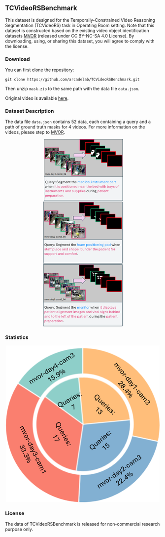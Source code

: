 ## TCVideoRSBenchmark

This dataset is designed for the Temporally-Constrained Video Reasoning Segmentation (TCVideoRS) task in Operating Room setting. Note that this dataset is constructed based on the existing video object identification datasets [MVOR](https://github.com/CAMMA-public/MVOR) (released under CC BY-NC-SA 4.0 License). By downloading, using, or sharing this dataset, you will agree to comply with the license. 

### Download
You can first clone the repository:
```
git clone https://github.com/arcadelab/TCVideoRSBenchmark.git
```
Then unzip ``mask.zip`` to the same path with the data file ``data.json``.

Original video is available [here](https://drive.google.com/drive/folders/1BxSNbxIduUUeXVFbZo_p4Lv4tsWk8gTV?usp=drive_link).

### Dataset Description
The data file ``data.json`` contains 52 data, each containing a query and a path of ground truth masks for 4 videos. For more information on the videos, please step to [MVOR](https://github.com/CAMMA-public/MVOR).

 <p align="center"><img src="asset/data_example1.png" height="200"> <img src="asset/data_example2.png" height="200"> <img src="asset/data_example3.png" height="200"></p>

### Statistics
 <p align="center"><img src="asset/stat.png" width="500"></p>

### License
The data of TCVideoRSBenchmark is released for non-commercial research purpose only.
